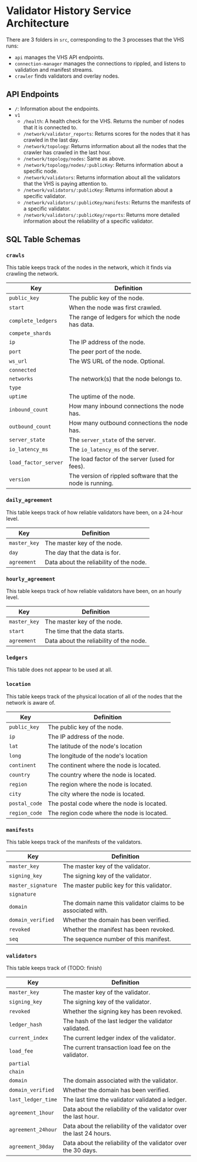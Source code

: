 # Validator History Service Architecture

<!-- TODO: this page should probably be fleshed out into a documentation website of some sort -->

There are 3 folders in `src`, corresponding to the 3 processes that the VHS runs:
* `api` manages the VHS API endpoints.
* `connection-manager` manages the connections to rippled, and listens to validation and manifest streams.
* `crawler` finds validators and overlay nodes.


## API Endpoints

* `/`: Information about the endpoints.
* `v1`
  * `/health`: A health check for the VHS. Returns the number of nodes that it is connected to.
  * `/network/validator_reports`: Returns scores for the nodes that it has crawled in the last day.
  * `/network/topology`: Returns information about all the nodes that the crawler has crawled in the last hour.
  * `/network/topology/nodes`: Same as above.
  * `/network/topology/nodes/:publicKey`: Returns information about a specific node.
  * `/network/validators`: Returns information about all the validators that the VHS is paying attention to.
  * `/network/validators/:publicKey`: Returns information about a specific validator.
  * `/network/validators/:publicKey/manifests`: Returns the manifests of a specific validator.
  * `/network/validators/:publicKey/reports`: Returns more detailed information about the reliability of a specific validator.

## SQL Table Schemas

### `crawls`

This table keeps track of the nodes in the network, which it finds via crawling the network.

| Key                  | Definition                                              |
|----------------------|---------------------------------------------------------|
| `public_key`         |The public key of the node.                              |
| `start`              |When the node was first crawled.                         |
| `complete_ledgers`   |The range of ledgers for which the node has data.        |
| `compete_shards`     |                                                         |
| `ip`                 |The IP address of the node.                              |
| `port`               |The peer port of the node.                               |
| `ws_url`             |The WS URL of the node. Optional.                        |
| `connected`          |                                                         |
| `networks`           |The network(s) that the node belongs to.                 |
| `type`               |                                                         |
| `uptime`             |The uptime of the node.                                  |
| `inbound_count`      |How many inbound connections the node has.               |
| `outbound_count`     |How many outbound connections the node has.              |
| `server_state`       |The `server_state` of the server.                        |
| `io_latency_ms`      |The `io_latency_ms` of the server.                       |
| `load_factor_server` |The load factor of the server (used for fees).           |
| `version`            |The version of rippled software that the node is running.|


### `daily_agreement`

This table keeps track of how reliable validators have been, on a 24-hour level.

| Key                  | Definition                            |
|----------------------|---------------------------------------|
| `master_key`         |The master key of the node.            |
| `day`                |The day that the data is for.          |
| `agreement`          |Data about the reliability of the node.|


### `hourly_agreement`

This table keeps track of how reliable validators have been, on an hourly level.

| Key                  | Definition                            |
|----------------------|---------------------------------------|
| `master_key`         |The master key of the node.            |
| `start`              |The time that the data starts.         |
| `agreement`          |Data about the reliability of the node.|


### `ledgers`

This table does not appear to be used at all.

<!--
| Key                  | Definition                                              |
|----------------------|---------------------------------------------------------|
| `ledger_hash`        |The hash of the ledger.                                  |
| `ledger_index`       |The index of the ledger.                                 |
| `full`               |                                                         |
| `main`               |                                                         |
| `altnet`             |                                                         |
| `partial`            |                                                         |
| `missing`            |                                                         |
| `avg_load_fee`       |                                                         |
| `avg_sign_time`      |                                                         |
| `updated`            |                                                         |
-->

### `location`

This table keeps track of the physical location of all of the nodes that the network is aware of.

| Key                  | Definition                                              |
|----------------------|---------------------------------------------------------|
| `public_key`         |The public key of the node.                              |
| `ip`                 |The IP address of the node.                              |
| `lat`                |The latitude of the node's location                      |
| `long`               |The longitude of the node's location                     |
| `continent`          |The continent where the node is located.                 |
| `country`            |The country where the node is located.                   |
| `region`             |The region where the node is located.                    |
| `city`               |The city where the node is located.                      |
| `postal_code`        |The postal code where the node is located.               |
| `region_code`        |The region code where the node is located.               |


### `manifests`

This table keeps track of the manifests of the validators.

| Key                  | Definition                                                 |
|----------------------|------------------------------------------------------------|
| `master_key`         |The master key of the validator.                            |
| `signing_key`        |The signing key of the validator.                           |
| `master_signature`   |The master public key for this validator.                   |
| `signature`          |                                                            |
| `domain`             |The domain name this validator claims to be associated with.|
| `domain_verified`    |Whether the domain has been verified.                       |
| `revoked`            |Whether the manifest has been revoked.                      |
| `seq`                |The sequence number of this manifest.                       |


### `validators`

This table keeps track of (TODO: finish)

| Key                  | Definition                                                        |
|----------------------|-------------------------------------------------------------------|
| `master_key`         |The master key of the validator.                                   |
| `signing_key`        |The signing key of the validator.                                  |
| `revoked`            |Whether the signing key has been revoked.                          |
| `ledger_hash`        |The hash of the last ledger the validator validated.               |
| `current_index`      |The current ledger index of the validator.                         |
| `load_fee`           |The current transaction load fee on the validator.                 |
| `partial`            |                                                                   |
| `chain`              |                                                                   |
| `domain`             |The domain associated with the validator.                          |
| `domain_verified`    |Whether the domain has been verified.                              |
| `last_ledger_time`   |The last time the validator validated a ledger.                    |
| `agreement_1hour`    |Data about the reliability of the validator over the last hour.    |
| `agreement_24hour`   |Data about the reliability of the validator over the last 24 hours.|
| `agreement_30day`    |Data about the reliability of the validator over the 30 days.      |
